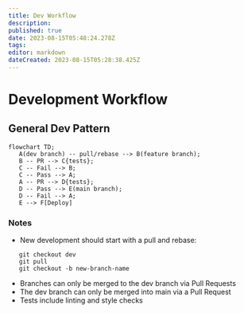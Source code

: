 ```yaml
---
title: Dev Workflow
description: 
published: true
date: 2023-08-15T05:48:24.278Z
tags: 
editor: markdown
dateCreated: 2023-08-15T05:28:38.425Z
---
```


# Development Workflow

## General Dev Pattern


```mermaid
flowchart TD;
   A(dev branch) -- pull/rebase --> B(feature branch);
   B -- PR --> C{tests};
   C -- Fail --> B;
   C -- Pass --> A;
   A -- PR --> D{tests};
   D -- Pass --> E(main branch);
   D -- Fail --> A;
   E --> F[Deploy]
```


### Notes

* New development should start with a pull and rebase:
```
   git checkout dev
   git pull
   git checkout -b new-branch-name
```
* Branches can only be merged to the dev branch via Pull Requests
* The dev branch can only be merged into main via a Pull Request
* Tests include linting and style checks